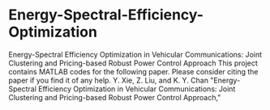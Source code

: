 # Energy-Spectral-Efficiency-Optimization
Energy-Spectral Efficiency Optimization in Vehicular Communications: Joint Clustering and Pricing-based Robust Power Control Approach
This project contains MATLAB codes for the following paper. Please consider citing the paper if you find it of any help.  Y. Xie, Z. Liu, and  K. Y. Chan "Energy-Spectral Efficiency Optimization in Vehicular Communications: Joint Clustering and Pricing-based Robust Power Control Approach," 
